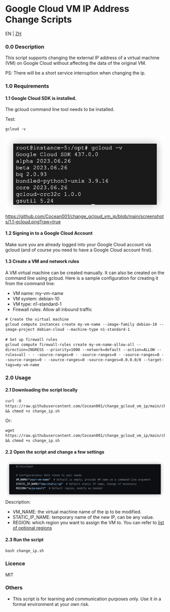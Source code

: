 # Google Cloud VM IP Address Change Scripts

EN | [ZH](https://github.com/Cocean001/change_gcloud_vm_ip/blob/main/README_ZH.md)

### 0.0 Description

This script supports changing the external IP address of a virtual machine (VM) on Google Cloud without affecting the data of the original VM.

PS: There will be a short service interruption when changing the ip.

### 1.0 Requirements

#### 1.1 Google Cloud SDK is installed.

The gcloud command line tool needs to be installed.

Test:

```shell
gcloud -v
```

![1.1-GCloud](https://github.com/Cocean001/change_gcloud_vm_ip/blob/main/screenshots/1.1-gcloud.png?raw=true)https://github.com/Cocean001/change_gcloud_vm_ip/blob/main/screenshots/1.1-gcloud.png?raw=true

#### 1.2 Signing in to a Google Cloud Account

Make sure you are already logged into your Google Cloud account via gcloud (and of course you need to have a Google Cloud account first).

#### 1.3 Create a VM and network rules

A VM virtual machine can be created manually. It can also be created on the command line using gcloud.
Here is a sample configuration for creating it from the command line:

- VM name: my-vm-name
- VM system: debian-10
- VM type: n1-standard-1
- Firewall rules: Allow all inbound traffic

```shell
# Create the virtual machine
gcloud compute instances create my-vm-name --image-family debian-10 --image-project debian-cloud --machine-type n1-standard-1

# Set up firewall rules
gcloud compute firewall-rules create my-vm-name-allow-all --direction=INGRESS --priority=1000 --network=default --action=ALLOW --rules=all - - -source-ranges=0 - -source-ranges=0 - -source-ranges=0 - -source-ranges=0 - -source-ranges=0 -source-ranges=0.0.0.0/0 --target-tags=my-vm-name
```

### 2.0 Usage

#### 2.1 Downloading the script locally

```shell
curl -O https://raw.githubusercontent.com/Cocean001/change_gcloud_vm_ip/main/change_ip.sh && chmod +x change_ip.sh
```

Or:

```shell
wget https://raw.githubusercontent.com/Cocean001/change_gcloud_vm_ip/main/change_ip.sh && chmod +x change_ip.sh
```

#### 2.2 Open the script and change a few settings

![2.2-GCloud](https://github.com/Cocean001/change_gcloud_vm_ip/blob/main/screenshots/2.2-configure.png?raw=true)
Description:

- VM_NAME: the virtual machine name of the ip to be modified.
- STATIC_IP_NAME: temporary name of the new IP, can be any value.
- REGION: which region you want to assign the VM to. You can refer to [list of optional regions](https://cloud.google.com/compute/docs/regions-zones?hl=zh-cn)

#### 2.3 Run the script

```shell
bash change_ip.sh
```

### Licence

MIT

### Others

- This script is for learning and communication purposes only. Use it in a formal environment at your own risk.
